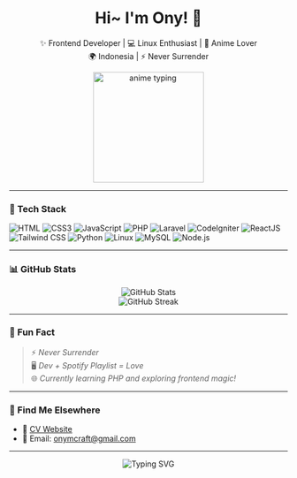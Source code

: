 <h1 align="center">Hi~ I'm Ony! 👋</h1>

<p align="center">
  ✨ Frontend Developer | 💻 Linux Enthusiast | 🎨 Anime Lover <br/>
  🌍 Indonesia | ⚡ Never Surrender
</p>

<div align="center">
  <img src="https://tenor.com/id/view/sparkle-hanabi-hsr-star-rail-penacony-gif-14796476064034012533.gif" width="200" alt="anime typing">
</div>

---

### 🔧 Tech Stack

![HTML](https://img.shields.io/badge/-HTML-E34F26?style=flat-square&logo=html5&logoColor=white)
![CSS3](https://img.shields.io/badge/-CSS3-1572B6?style=flat-square&logo=css3)
![JavaScript](https://img.shields.io/badge/-JavaScript-F7DF1E?style=flat-square&logo=javascript&logoColor=black)
![PHP](https://img.shields.io/badge/-PHP-777BB4?style=flat-square&logo=php)
![Laravel](https://img.shields.io/badge/-Laravel-FF2D20?style=flat-square&logo=laravel&logoColor=white)
![CodeIgniter](https://img.shields.io/badge/-CodeIgniter4-EF4223?style=flat-square&logo=codeigniter&logoColor=white)
![ReactJS](https://img.shields.io/badge/-ReactJS-61DAFB?style=flat-square&logo=react&logoColor=black)
![Tailwind CSS](https://img.shields.io/badge/-Tailwind%20CSS-06B6D4?style=flat-square&logo=tailwind-css&logoColor=white)
![Python](https://img.shields.io/badge/-Python-3776AB?style=flat-square&logo=python&logoColor=white)
![Linux](https://img.shields.io/badge/-Linux-FCC624?style=flat-square&logo=linux&logoColor=black)
![MySQL](https://img.shields.io/badge/-MySQL-4479A1?style=flat-square&logo=mysql&logoColor=white)
![Node.js](https://img.shields.io/badge/-Node.js-339933?style=flat-square&logo=node.js&logoColor=white)


---

### 📊 GitHub Stats

<div align="center">
  <img src="https://github-readme-stats.vercel.app/api?username=ClaireFearless&show_icons=true&theme=tokyonight" alt="GitHub Stats"/>
  <br/>
  <img src="https://streak-stats.demolab.com/?user=ClaireFearless&theme=tokyonight" alt="GitHub Streak"/>
</div>

---

### 🌸 Fun Fact

> ⚡ _Never Surrender_  
> 🖥️ _Dev + Spotify Playlist = Love_  
> 🌐 _Currently learning PHP and exploring frontend magic!_

---

### 🔗 Find Me Elsewhere

- 🔗 [CV Website](https://onyjuna.my.id)
- 💌 Email: [onymcraft@gmail.com](mailto:onymcraft@gmail.com)

---

<p align="center">
  <img src="https://readme-typing-svg.demolab.com?font=Fira+Code&duration=3000&pause=1000&color=F779B0&center=true&vCenter=true&width=435&lines=Welcome+to+my+Profile~;I+love+Anime+and+Web+Design!;Feel+free+to+check+my+repos!" alt="Typing SVG" />
</p>

